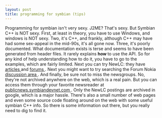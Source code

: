 ```yaml
---
layout: post
title: programming for symbian (tips) 
---
```



Programming for symbian isn't very sexy. J2ME? That's sexy. But Symbian C++ is NOT sexy. First, at least in theory, you have to use Windows, and windows is NOT sexy. Two, it's C++, and frankly, although C++ may have had some sex-appeal in the mid-90s, it's all gone now. Three, it's poorly documented. What documentation exists is terse and seems to have been generated from header files. It rarely explains <strong>how </strong>to use the API. So for any kind of help understanding how to do it, you have to go to the examples, which are fairly limited. Next you can try NewLC: they have <a href="http://www.newlc.com/rubrique.php3?id_rubrique=3">articles </a>and <a href="http://forum.newlc.com/">forums </a>. Next you might want to try searching the Forum Nokia <a href="http://discussion.forum.nokia.com/forum/">discussion area </a>. And finally, be sure not to miss the newsgroups. No, they're not archived anywhere on the web, which is a real pain. But you can access them through your favorite newsreader at <a href="news://publicnews.symbiandevnet.com/">publicnews.symbiandevnet.com </a>. Only the NewLC postings are archived in google, which is a major hassle. There's also a small number of web pages and even some source code floating around on the web with some useful symbian C++ info. So there is some information out there, but you really need to dig to find it.
